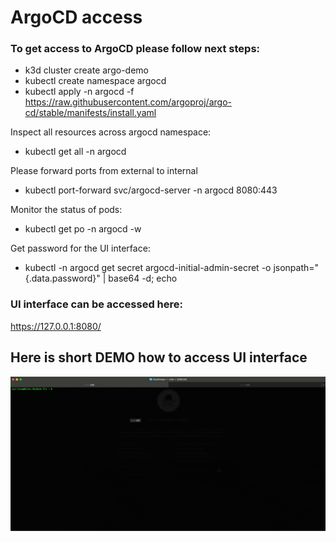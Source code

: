 # ArgoCD access

### To get access to ArgoCD please follow next steps:

 - k3d cluster create argo-demo
 - kubectl create namespace argocd
 - kubectl apply -n argocd -f https://raw.githubusercontent.com/argoproj/argo-cd/stable/manifests/install.yaml

Inspect all resources across argocd namespace:

 - kubectl get all -n argocd

Please forward ports from external to internal

 - kubectl port-forward svc/argocd-server -n argocd 8080:443

Monitor the status of pods:

 - kubectl get po -n argocd -w

Get password for the UI interface:

 - kubectl -n argocd get secret argocd-initial-admin-secret -o jsonpath="{.data.password}" | base64 -d; echo

### UI interface can be accessed here:

https://127.0.0.1:8080/

## Here is short DEMO how to access UI interface

[![Alt Text](argocd-access.gif)](argocd-access.gif)